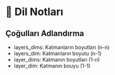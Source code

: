 # 👅 Dil Notları

## Çoğulları Adlandırma

- layers_dims: Katmanların boyutları (n-n)
- layers_dim: Katmanların boyutu (n-1)
- layer_dims: Katmanın boyutları (1-n)
- layer_dim: Katmanın bouyu (1-1)
